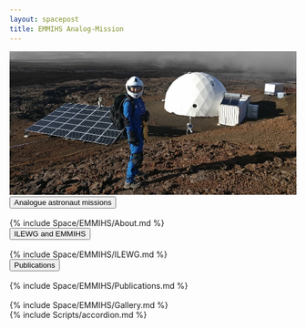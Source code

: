 ```yaml
---
layout: spacepost
title: EMMIHS Analog-Mission
---
```


<style>
  #emmihs3 {
    background-color: black;
    color: white}
</style>
<div>
  <img src="/Space/EMMIHS3/astrofinalEVA.jpg" alt="Priyanka Analogue astronaut">
  <body>
    <div>
      <button class="accordion">Analogue astronaut missions </button>
      <div class="panel"> <br>
        {% include Space/EMMIHS/About.md %} <br>
      </div>
      <button class="accordion">ILEWG and EMMIHS</button>
      <div class="panel"> <br>
        {% include Space/EMMIHS/ILEWG.md %} <br>
      </div>
      <button class="accordion">Publications</button>
      <div class="panel"> <br>
        {% include Space/EMMIHS/Publications.md %} <br>
      </div>  
    </div>
    <div> <br>
      {% include Space/EMMIHS/Gallery.md %} <br>
    </div>  
  </body>
  {% include Scripts/accordion.md %}
</div>